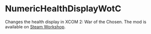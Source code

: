# NumericHealthDisplayWotC
Changes the health display in XCOM 2: War of the Chosen.
The mod is available on [Steam Workshop](https://steamcommunity.com/sharedfiles/filedetails/?id=1126938196).